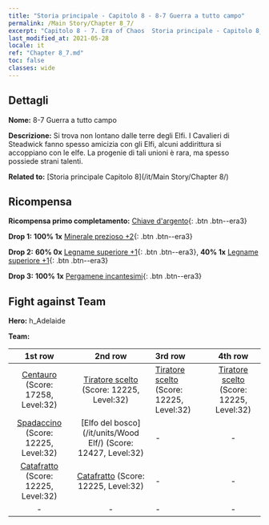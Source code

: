```yaml
---
title: "Storia principale - Capitolo 8 - 8-7 Guerra a tutto campo"
permalink: /Main Story/Chapter 8_7/
excerpt: "Capitolo 8 - 7. Era of Chaos  Storia principale - Capitolo 8_7. 8-7 Guerra a tutto campo"
last_modified_at: 2021-05-28
locale: it
ref: "Chapter 8_7.md"
toc: false
classes: wide
---
```


## Dettagli

 **Nome:** 8-7 Guerra a tutto campo

 **Descrizione:** Si trova non lontano dalle terre degli Elfi. I Cavalieri di Steadwick fanno spesso amicizia con gli Elfi, alcuni addirittura si accoppiano con le elfe. La progenie di tali unioni è rara, ma spesso possiede strani talenti.

 **Related to:** [Storia principale Capitolo 8](/it/Main Story/Chapter 8/)

## Ricompensa

 **Ricompensa primo completamento:** [Chiave d'argento](/ItemsIT/con_693/){: .btn .btn--era3}

 **Drop 1:** **100% 1x** [Minerale prezioso +2](/ItemsIT/mat_26/){: .btn .btn--era3}

 **Drop 2:** **60% 0x** [Legname superiore +1](/ItemsIT/mat_20/){: .btn .btn--era3}, **40% 1x** [Legname superiore +1](/ItemsIT/mat_20/){: .btn .btn--era3}

 **Drop 3:** **100% 1x** [Pergamene incantesimi](/ItemsIT/con_694/){: .btn .btn--era3}


## Fight against Team
 **Hero:** h_Adelaide

 **Team:**


  | 1st row | 2nd row | 3rd row | 4th row |
  |:----:|:----:|:----|:----:|
  | [Centauro](/it/units/Centaur/) (Score: 17258, Level:32)  | [Tiratore scelto](/it/units/Marksman/) (Score: 12225, Level:32)  | [Tiratore scelto](/it/units/Marksman/) (Score: 12225, Level:32)  | [Tiratore scelto](/it/units/Marksman/) (Score: 12225, Level:32)  |
  | [Spadaccino](/it/units/Swordsman/) (Score: 12225, Level:32)  | [Elfo del bosco](/it/units/Wood Elf/) (Score: 12427, Level:32)  | - | - |
  | [Catafratto](/it/units/Cavalier/) (Score: 12225, Level:32)  | [Catafratto](/it/units/Cavalier/) (Score: 12225, Level:32)  | - | - |
  | - | - | - | - |


